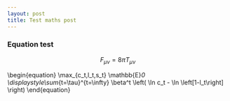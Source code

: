 ```yaml
---
layout: post
title: Test maths post
---
```


### Equation test

$$F_{\mu\nu} = 8\pi T_{\mu\nu}$$

\begin{equation}
\max_{c_t,l_t,s_t} \mathbb{E}_0 \displaystyle\sum_{t=\tau}^{t=\infty} \beta^t \left( \ln c_t - \ln \left[1-l_t\right] \right)
\end{equation}
